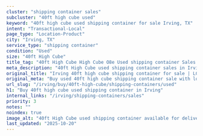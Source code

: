 ```yaml
---
cluster: "shipping container sales"
subcluster: "40ft high cube used"
keyword: "40ft high cube used shipping container for sale Irving, TX"
intent: "Transactional-Local"
page_type: "Location-Product"
city: "Irving, TX"
service_type: "shipping container"
condition: "Used"
size: "40ft High Cube"
title_tag: "40ft High Cube High Cube O8e Used shipping container Sales in Irving | LC Container"
meta_description: "40ft High Cube used shipping container sales in Irving. High cube containers with extra height. Fast delivery, competitive pricing. Serving shipping containers area. Quote ID: UCP. Call (214) 524-4168 for your free quote today."
original_title: "Irving 40ft high cube shipping container for sale | LC"
original_meta: "Buy used 40ft high cube shipping container sale with local delivery in Irving, TX. LC Container — local Since 2003. Request a fast quote today."
url_slug: "/irving/buy/40ft-high-cube/shipping-containers/used"
h1: "Buy 40ft high cube used shipping container in Irving"
internal_links: "/irving/shipping-containers/sales"
priority: 3
notes: ""
noindex: true
image_alt: "40ft High Cube used shipping container available for delivery in Irving"
last_updated: "2025-10-20"
---
```


<!-- TODO: Add unique city/inventory copy, images, and internal links here. -->
